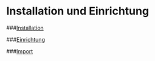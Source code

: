 # Installation und Einrichtung

###[Installation](installation_&_einrichtung.md)

###[Einrichtung](einrichtung.md)

###[Import](import.md)
